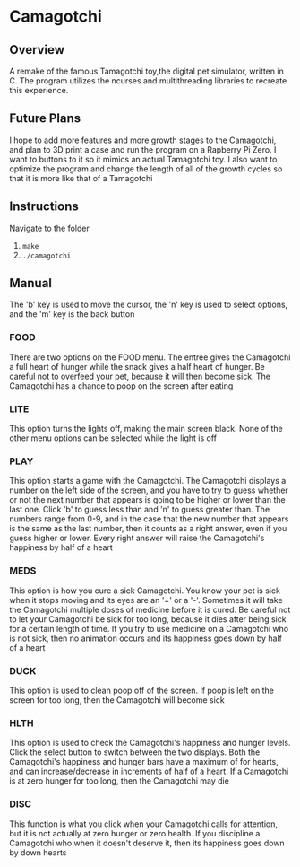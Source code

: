 # Camagotchi

## Overview
A remake of the famous Tamagotchi toy,the digital pet simulator, written in C. The program utilizes the ncurses and multithreading libraries to recreate this experience.

## Future Plans
I hope to add more features and more growth stages to the Camagotchi, and plan to 3D print a case and run the program on a Rapberry Pi Zero. I want to buttons to it so it mimics an actual Tamagotchi toy. I also want to optimize the program and change the length of all of the growth cycles so that it is more like that of a Tamagotchi

## Instructions
Navigate to the folder  
1. `make`  
1. `./camagotchi`

## Manual
The 'b' key is used to move the cursor, the 'n' key is used to select options, and the 'm' key is the back button

### FOOD
There are two options on the FOOD menu. The entree gives the Camagotchi a full heart of hunger while the snack gives a half heart of hunger. Be careful not to overfeed your pet, because it will then become sick. The Camagotchi has a chance to poop on the screen after eating

### LITE
This option turns the lights off, making the main screen black. None of the other menu options can be selected while the light is off

### PLAY
This option starts a game with the Camagotchi. The Camagotchi displays a number on the left side of the screen, and you have to try to guess whether or not the next number that appears is going to be higher or lower than the last one. Click 'b' to guess less than and 'n' to guess greater than. The numbers range from 0-9, and in the case that the new number that appears is the same as the last number, then it counts as a right answer, even if you guess higher or lower. Every right answer will raise the Camagotchi's happiness by half of a heart

### MEDS
This option is how you cure a sick Camagotchi. You know your pet is sick when it stops moving and its eyes are an '=' or a '-'. Sometimes it will take the Camagotchi multiple doses of medicine before it is cured. Be careful not to let your Camagotchi be sick for too long, because it dies after being sick for a certain length of time. If you try to use medicine on a Camagotchi who is not sick, then no animation occurs and its happiness goes down by half of a heart

### DUCK
This option is used to clean poop off of the screen. If poop is left on the screen for too long, then the Camagotchi will become sick

### HLTH
This option is used to check the Camagotchi's happiness and hunger levels. Click the select button to switch between the two displays. Both the Camagotchi's happiness and hunger bars have a maximum of for hearts, and can increase/decrease in increments of half of a heart. If a Camagotchi is at zero hunger for too long, then the Camagotchi may die

### DISC
This function is what you click when your Camagotchi calls for attention, but it is not actually at zero hunger or zero health. If you discipline a Camagotchi who when it doesn't deserve it, then its happiness goes down by down hearts
